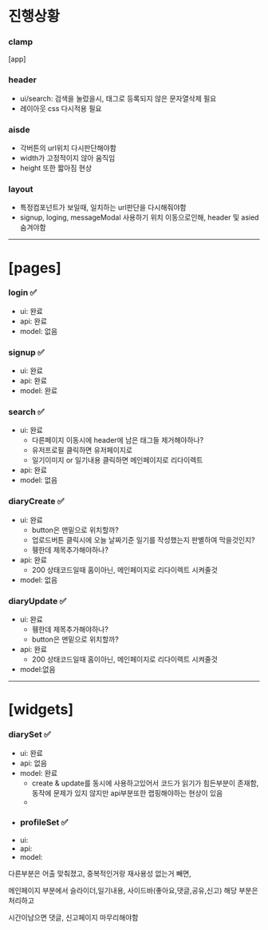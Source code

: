 # 진행상황
### clamp

[app]
### header
- ui/search: 검색을 눌렀을시, 태그로 등록되지 않은 문자열삭제 필요
- 레이아웃 css 다시적용 필요

### aisde
- 각버튼의 url위치 다시판단해야함
- width가 고정적이지 않아 움직임
- height 또한 짧아짐 현상

### layout
- 특정컴포넌트가 보일때, 일치하는 url판단을 다시해줘야함
- signup, loging, messageModal 사용하기 위치 이동으로인해, header 및 asied 숨겨야함

---
# [pages]
### login ✅
- ui: 완료
- api: 완료
- model: 없음

### signup ✅
- ui: 완료
- api: 완료
- model: 완료

### search ✅
- ui: 완료
  - 다른페이지 이동시에 header에 남은 태그들 제거해야하나?
  - 유저프로필 클릭하면 유저페이지로
  - 일기이미지 or 일기내용 클릭하면 메인페이지로 리다이렉트
- api: 완료
- model: 없음

### diaryCreate ✅
- ui: 완료
  - button은 맨밑으로 위치할까?
  - 업로드버튼 클릭시에 오늘 날짜기준 일기를 작성했는지 판별하여 막을것인지?
  - 휑한데 제목추가해야하나?
- api: 완료
  - 200 상태코드일때 홈이아닌, 메인페이지로 리다이렉트 시켜줄것
- model: 없음

### diaryUpdate ✅
- ui: 완료
  - 휑한데 제목추가해야하나?
  - button은 맨밑으로 위치할까?
- api: 완료
  - 200 상태코드일때 홈이아닌, 메인페이지로 리다이렉트 시켜줄것
- model:없음


---
# [widgets]
### diarySet ✅
- ui: 완료
- api: 없음
- model: 완료
  - create & update를 동시에 사용하고있어서 코드가 읽기가 힘든부분이 존재함, 동작에 문제가 있지 않지만 api부분또한 랩핑해야하는 현상이 있음
  - 
- ### profileSet ✅
- ui: 
- api:
- model:



다른부분은 어출 맞춰졌고, 중복적인거랑 재사용성 없는거 빼면,

메인페이지 부분에서 슬라이더,일기내용, 사이드바(좋아요,댓글,공유,신고)
해당 부분은처리하고

시간이남으면 댓글, 신고페이지 마무리해야함
